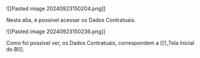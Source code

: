 ![[Pasted image 20240923150204.png]]


Nesta aba, é possível acessar os Dados Contratuais.


![[Pasted image 20240923150236.png]]

Como foi possível ver, os Dados Contratuais, correspondem a [[1_Tela Inicial do BI]].